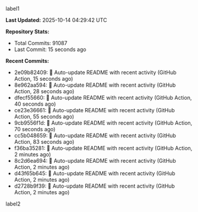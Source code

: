 
label1 
<!-- ACTIVITY_START -->
**Last Updated:** 2025-10-14 04:29:42 UTC

**Repository Stats:**
- Total Commits: 91087
- Last Commit: 15 seconds ago

**Recent Commits:**
- 2e09b82409: 🤖 Auto-update README with recent activity (GitHub Action, 15 seconds ago)
- 8e962aa594: 🤖 Auto-update README with recent activity (GitHub Action, 28 seconds ago)
- dfecf55660: 🤖 Auto-update README with recent activity (GitHub Action, 40 seconds ago)
- ce23e36661: 🤖 Auto-update README with recent activity (GitHub Action, 55 seconds ago)
- 9cb9556f1d: 🤖 Auto-update README with recent activity (GitHub Action, 70 seconds ago)
- cc5b048659: 🤖 Auto-update README with recent activity (GitHub Action, 83 seconds ago)
- f36ba35281: 🤖 Auto-update README with recent activity (GitHub Action, 2 minutes ago)
- 8c2d6ea694: 🤖 Auto-update README with recent activity (GitHub Action, 2 minutes ago)
- d43f65b645: 🤖 Auto-update README with recent activity (GitHub Action, 2 minutes ago)
- d2728b9f39: 🤖 Auto-update README with recent activity (GitHub Action, 2 minutes ago)
<!-- ACTIVITY_END -->

label2
